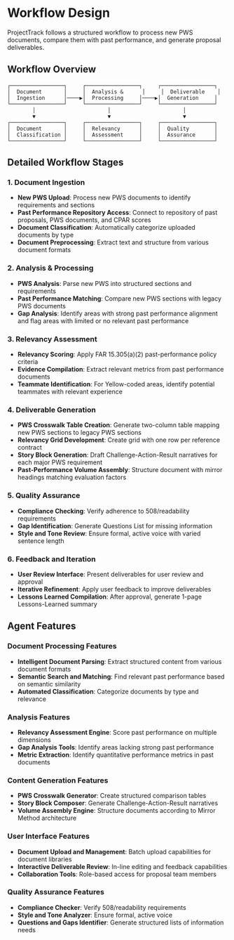 # Workflow Design

ProjectTrack follows a structured workflow to process new PWS documents, compare them with past performance, and generate proposal deliverables.

## Workflow Overview

```
┌─────────────────┐     ┌─────────────────┐     ┌─────────────────┐
│  Document       │     │  Analysis &      │     │  Deliverable    │
│  Ingestion      │────▶│  Processing     │────▶│  Generation     │
└─────────────────┘     └─────────────────┘     └─────────────────┘
        │                       │                       │
        ▼                       ▼                       ▼
┌─────────────────┐     ┌─────────────────┐     ┌─────────────────┐
│  Document       │     │  Relevancy      │     │  Quality        │
│  Classification │     │  Assessment     │     │  Assurance      │
└─────────────────┘     └─────────────────┘     └─────────────────┘
```

## Detailed Workflow Stages

### 1. Document Ingestion

- **New PWS Upload**: Process new PWS documents to identify requirements and sections
- **Past Performance Repository Access**: Connect to repository of past proposals, PWS documents, and CPAR scores
- **Document Classification**: Automatically categorize uploaded documents by type
- **Document Preprocessing**: Extract text and structure from various document formats

### 2. Analysis & Processing

- **PWS Analysis**: Parse new PWS into structured sections and requirements
- **Past Performance Matching**: Compare new PWS sections with legacy PWS documents
- **Gap Analysis**: Identify areas with strong past performance alignment and flag areas with limited or no relevant past performance

### 3. Relevancy Assessment

- **Relevancy Scoring**: Apply FAR 15.305(a)(2) past-performance policy criteria
- **Evidence Compilation**: Extract relevant metrics from past performance documents
- **Teammate Identification**: For Yellow-coded areas, identify potential teammates with relevant experience

### 4. Deliverable Generation

- **PWS Crosswalk Table Creation**: Generate two-column table mapping new PWS sections to legacy PWS sections
- **Relevancy Grid Development**: Create grid with one row per reference contract
- **Story Block Generation**: Draft Challenge-Action-Result narratives for each major PWS requirement
- **Past-Performance Volume Assembly**: Structure document with mirror headings matching evaluation factors

### 5. Quality Assurance

- **Compliance Checking**: Verify adherence to 508/readability requirements
- **Gap Identification**: Generate Questions List for missing information
- **Style and Tone Review**: Ensure formal, active voice with varied sentence length

### 6. Feedback and Iteration

- **User Review Interface**: Present deliverables for user review and approval
- **Iterative Refinement**: Apply user feedback to improve deliverables
- **Lessons Learned Compilation**: After approval, generate 1-page Lessons-Learned summary

## Agent Features

### Document Processing Features

- **Intelligent Document Parsing**: Extract structured content from various document formats
- **Semantic Search and Matching**: Find relevant past performance based on semantic similarity
- **Automated Classification**: Categorize documents by type and relevance

### Analysis Features

- **Relevancy Assessment Engine**: Score past performance on multiple dimensions
- **Gap Analysis Tools**: Identify areas lacking strong past performance
- **Metric Extraction**: Identify quantitative performance metrics in past documents

### Content Generation Features

- **PWS Crosswalk Generator**: Create structured comparison tables
- **Story Block Composer**: Generate Challenge-Action-Result narratives
- **Volume Assembly Engine**: Structure documents according to Mirror Method architecture

### User Interface Features

- **Document Upload and Management**: Batch upload capabilities for document libraries
- **Interactive Deliverable Review**: In-line editing and feedback capabilities
- **Collaboration Tools**: Role-based access for proposal team members

### Quality Assurance Features

- **Compliance Checker**: Verify 508/readability requirements
- **Style and Tone Analyzer**: Ensure formal, active voice
- **Questions and Gaps Identifier**: Generate structured lists of information needs

